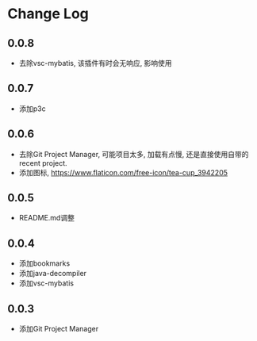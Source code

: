 # Change Log

## 0.0.8

* 去除vsc-mybatis, 该插件有时会无响应, 影响使用

## 0.0.7

* 添加p3c

## 0.0.6

* 去除Git Project Manager, 可能项目太多, 加载有点慢, 还是直接使用自带的recent project.
* 添加图标, https://www.flaticon.com/free-icon/tea-cup_3942205

## 0.0.5

* README.md调整

## 0.0.4

* 添加bookmarks
* 添加java-decompiler
* 添加vsc-mybatis

## 0.0.3

* 添加Git Project Manager